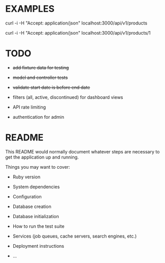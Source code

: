 # EXAMPLES

curl -i -H "Accept: application/json" localhost:3000/api/v1/products

curl -i -H "Accept: application/json" localhost:3000/api/v1/products/1

# TODO

* ~~add fixture data for testing~~
* ~~model and controller tests~~
* ~~validate start date is before end date~~
* filters (all, active, discontinued) for dashboard views

* API rate limiting
* authentication for admin

# README

This README would normally document whatever steps are necessary to get the
application up and running.

Things you may want to cover:

* Ruby version

* System dependencies

* Configuration

* Database creation

* Database initialization

* How to run the test suite

* Services (job queues, cache servers, search engines, etc.)

* Deployment instructions

* ...
